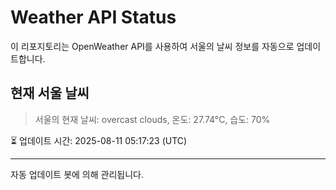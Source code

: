 
# Weather API Status

이 리포지토리는 OpenWeather API를 사용하여 서울의 날씨 정보를 자동으로 업데이트합니다.

## 현재 서울 날씨
> 서울의 현재 날씨: overcast clouds, 온도: 27.74°C, 습도: 70%

⏳ 업데이트 시간: 2025-08-11 05:17:23 (UTC)

---
자동 업데이트 봇에 의해 관리됩니다.
